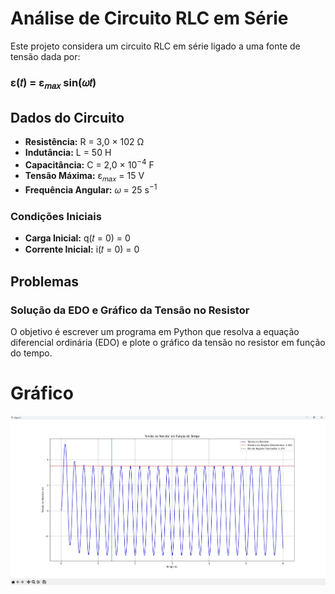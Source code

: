 # Análise de Circuito RLC em Série

Este projeto considera um circuito RLC em série ligado a uma fonte de tensão dada por:

### &epsilon;(𝑡) = &epsilon;<sub>𝑚𝑎𝑥</sub> sin(𝜔𝑡)

## Dados do Circuito

- **Resistência:** R = 3,0 × 102 Ω
- **Indutância:** L = 50 H
- **Capacitância:** C = 2,0 × 10<sup>−4</sup> F
- **Tensão Máxima:** &epsilon;<sub>𝑚𝑎𝑥</sub> = 15 V
- **Frequência Angular:** 𝜔 = 25 s<sup>−1</sup>

### Condições Iniciais

- **Carga Inicial:** q(𝑡 = 0) = 0
- **Corrente Inicial:** i(𝑡 = 0) = 0

## Problemas

### Solução da EDO e Gráfico da Tensão no Resistor

O objetivo é escrever um programa em Python que resolva a equação diferencial ordinária (EDO) e plote o gráfico da tensão no resistor em função do tempo.

# Gráfico

![Circuito RLC](Imagem.jpg)

